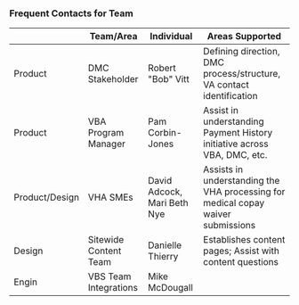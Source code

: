 ### Frequent Contacts for Team

|                |Team/Area | Individual                          |Areas Supported                         |
|----------------|-------------------------------|-----------------------------|---------------------------|
|Product|DMC Stakeholder | Robert "Bob" Vitt       |Defining direction, DMC process/structure, VA contact identification          |
|Product|VBA Program Manager| Pam Corbin-Jones     |Assist in understanding Payment History initiative across VBA, DMC, etc.         |
|Product/Design|VHA SMEs| David Adcock, Mari Beth Nye    |Assists in understanding the VHA processing for medical copay waiver submissions  |
|Design          |Sitewide Content Team          |Danielle Thierry    |Establishes content pages; Assist with content questions     |
|Engin          |VBS Team Integrations|Mike McDougall|   |
